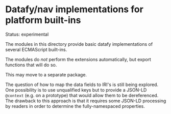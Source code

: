 # Datafy/nav implementations for platform built-ins

Status: experimental

The modules in this directory provide basic datafy implementations of several
ECMAScript built-ins.

The modules do *not* perform the extensions automatically, but export functions
that will do so.

This may move to a separate package.

The question of how to map the data fields to IRI's is still being explored.
One possibility is to use unqualified keys but to provide a JSON-LD `@context`
(e.g. on a prototype) that would allow them to be dereferenced.  The drawback to
this approach is that it requires some JSON-LD processing by readers in order to
determine the fully-namespaced properties.
